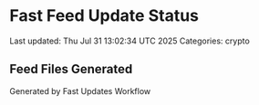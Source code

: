 # Fast Feed Update Status
Last updated: Thu Jul 31 13:02:34 UTC 2025
Categories: crypto

## Feed Files Generated

Generated by Fast Updates Workflow
